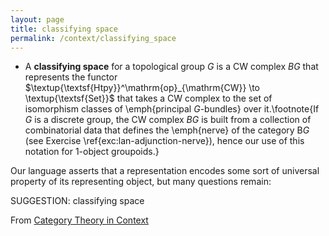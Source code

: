 ```yaml
---
layout: page
title: classifying space
permalink: /context/classifying_space
---
```

-  A **classifying space** for a topological group $G$ is a CW complex $BG$ that represents the functor $\textup{\textsf{Htpy}}^\mathrm{op}_{\mathrm{CW}} \to \textup{\textsf{Set}}$ that takes a CW complex to the set of isomorphism classes of \emph{principal $G$-bundles} over it.\footnote{If $G$ is a discrete group, the CW complex $BG$ is built from a collection of combinatorial data that defines the \emph{nerve} of the category $\mathsf{B} G$ (see Exercise \ref{exc:lan-adjunction-nerve}), hence our use of this notation for 1-object groupoids.}



Our language asserts that a representation encodes some sort of universal property of its representing object, but many questions remain:


SUGGESTION: classifying space

From [Category Theory in Context](https://mathgloss.github.io/MathGloss/context.html)